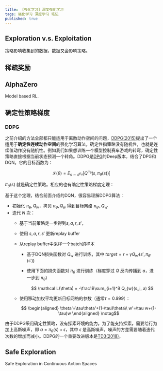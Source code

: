 ```yaml
---
title: 【强化学习】深度强化学习
tags: 强化学习 深度学习 笔记
published: true
---
```


## Exploration v.s. Exploitation

策略影响收集到的数据，数据又会影响策略。

## 稀疏奖励

## AlphaZero

Model based RL.


## 确定性策略梯度

### DDPG

之前介绍的方法全部都只能适用于离散动作空间的问题，[DDPG(2015)](https://arxiv.org/abs/1509.02971)提出了一个适用于**确定性连续动作空间**的强化学习算法，确定性指策略没有随机性，也就是连续值动作没有随机性。例如我们如果想训练一个模型控制赛车游戏的转弯，确定性策略直接根据当前状态预测一个转角。DDPG是[DPG](https://inria.hal.science/file/index/docid/938992/filename/dpg-icml2014.pdf)的Deep版本，结合了DPG和DQN。它的目标函数为：

$$
\mathcal L(\theta)=E_{s\sim d^{\pi_{\theta}}}[Q^{\pi_{\theta}}(s,\pi_{\theta}(s))]
$$

$\pi_{\theta}(s)$ 就是确定性策略。相应的也有确定性策略梯度定理：

基于这个定理，结合前面介绍的DQN，很容易理解DDPG算法：

- 初始化 $\pi_{\theta},Q_{w}$，拷贝 $\pi_{\theta},Q_{w}$ 得到目标网络 $\pi_{\theta'},Q_{w'}$
- 迭代 $N$ 次：
    - 基于当前策略走一步得到$s, a, r, s'$，
    - 使用 $s, a, r, s'$ 更新replay buffer
    - 从replay buffer中采样一个batch的样本
        - 基于DQN损失函数对 $Q_w$ 进行训练，其中 $target=r+\gamma Q_{w'}(s',\pi_{\theta'}(s'))$

        - 使用下面的损失函数对 $\pi_{\theta}$ 进行训练（梯度穿过 $Q$ 反向传播到 $a$，进一步到 $\pi_{\theta}$）

            $$
            \mathcal L(\theta) = -\frac1B\sum_{i=1}^B Q_{w}(s_i, a)
            $$


    - 使用移动加权平均更新目标网络的参数（通常$\tau=0.999$）：

        $$
        \begin{aligned}
        \theta'=\tau\theta'+(1-\tau)\theta\\
        w'=\tau w+(1-\tau)w 
        \end{aligned}
        \notag$$

由于DDPG采用确定性策略，没有探索环境的能力。为了能支持探索，需要给行为加上高斯噪声，即 $a=\pi_{\theta}(s) + \epsilon$，其中 $\epsilon$ 是高斯噪声，噪声的方差需要随着迭代次数的增加而减小。DDPG的一个重要改进版本是[TD3(2018)](https://arxiv.org/pdf/1802.09477)。

## Safe Exploration

Safe Exploration in Continuous Action Spaces
